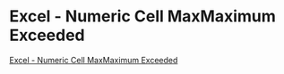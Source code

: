 # Excel - Numeric Cell MaxMaximum Exceeded
[Excel - Numeric Cell MaxMaximum Exceeded](https://aiwithcloud.com/2022/09/19/excel___numeric_cell_maxmaximum_exceeded/)